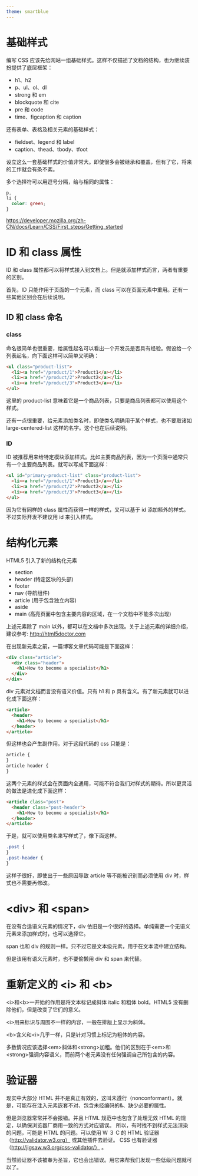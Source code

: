 ```yaml
---
theme: smartblue
---
```


# 基础样式

编写 CSS 应该先给网站一组基础样式。这样不仅描述了文档的结构，也为继续装扮提供了底层框架：

- h1、h2
- p、ul、ol、dl
- strong 和 em
- blockquote 和 cite
- pre 和 code
- time、figcaption 和 caption

还有表单、表格及相关元素的基础样式：

- fieldset、legend 和 label
- caption、thead、tbody、tfoot

设立这么一套基础样式的价值非常大。即使很多会被继承和覆盖，但有了它，将来的工作就会有条不紊。

多个选择符可以用逗号分隔，给与相同的属性：

```css
p,
li {
  color: green;
}
```

https://developer.mozilla.org/zh-CN/docs/Learn/CSS/First_steps/Getting_started

# ID 和 class 属性

ID 和 class 属性都可以将样式接入到文档上。但是就添加样式而言，两者有重要的区别。

首先，ID 只能作用于页面的一个元素，而 class 可以在页面元素中重用。还有一些其他区别会在后续说明。

## ID 和 class 命名

### class

命名很简单也很重要，给属性起名可以看出一个开发员是否具有经验。假设给一个列表起名，向下面这样可以简单又明确：

```html
<ul class="product-list">
  <li><a href="/product/1">Product1</a></li>
  <li><a href="/product/2">Product2</a></li>
  <li><a href="/product/3">Product3</a></li>
</ul>
```

这里的 product-list 意味着它是一个商品列表，只要是商品列表都可以使用这个样式。

还有一点很重要，给元素添加类名时，即使类名明确用于某个样式，也不要取诸如 large-centered-list 这样的名字。这个也在后续说明。

### ID

ID 被推荐用来给特定模块添加样式。比如主要商品列表，因为一个页面中通常只有一个主要商品列表。就可以写成下面这样：

```html
<ul id="primary-product-list" class="product-list">
  <li><a href="/product/1">Product1</a></li>
  <li><a href="/product/2">Product2</a></li>
  <li><a href="/product/3">Product3</a></li>
</ul>
```

因为它有同样的 class 属性而获得一样的样式，又可以基于 id 添加额外的样式。不过实际开发不建议用 id 来引入样式。

# 结构化元素

HTML5 引入了新的结构化元素

- section
- header (特定区块的头部)
- footer
- nav (导航组件)
- article (用于包含独立内容)
- aside
- main (高亮页面中包含主要内容的区域，在一个文档中不能多次出现)

上述元素除了 main 以外，都可以在文档中多次出现。关于上述元素的详细介绍，建议参考:
http://html5doctor.com

在出现新元素之前，一篇博客文章代码可能是下面这样：

```html
<div class="article">
  <div class="header">
    <h1>How to become a specialist</h1>
  </div>
</div>
```

div 元素对文档而言没有语义价值。只有 h1 和 p 具有含义。有了新元素就可以进化成下面这样：

```html
<article>
  <header>
    <h1>How to become a specialist</h1>
  </header>
</article>
```

但这样也会产生副作用。对于这段代码的 css 只能是：

```css
article {
}
article header {
}
```

这两个元素的样式会在页面内全通用，可能不符合我们对样式的期待。所以更灵活的做法是进化成下面这样：

```html
<article class="post">
  <header class="post-header">
    <h1>How to become a specialist</h1>
  </header>
</article>
```

于是，就可以使用类名来写样式了，像下面这样。

```css
.post {
}
.post-header {
}
```

这样子很好，即使出于一些原因导致 article 等不能被识别而必须使用 div 时，样式也不需要再修改。

# \<div> 和 \<span>

在没有合适语义元素的情况下，div 依旧是一个很好的选择。单纯需要一个无语义元素来添加样式时，也可以选择它。

span 也和 div 的规则一样。只不过它是文本级元素，用于在文本流中建立结构。

但是该用有语义元素时，也不要偷懒用 div 和 span 来代替。

# 重新定义的 \<i> 和 \<b>

\<i>和\<b>一开始的作用是将文本标记成斜体 italic 和粗体 bold。HTML5 没有删除他们，但是改变了它们的意义。

\<i>用来标识与周围不一样的内容，一般在排版上显示为斜体。

\<b>含义和\<i>几乎一样，只是针对习惯上标记为粗体的内容。

多数情况应该选择\<em>斜体和\<strong>加粗。他们的区别在于\<em>和\<strong>强调内容语义，而前两个老元素没有任何强调自己所包含的内容。

# 验证器

现实中大部分 HTML 并不是真正有效的，这叫未遵行（nonconformant）。就是，可能存在注入元素嵌套不对、包含未经编码的&、缺少必要的属性。

但是浏览器常常并不会报错。并且 HTML 规范中也包含了处理无效 HTML 的规定，以确保浏览器厂商用一致的方式对应错误。
所以，有时找不到样式无法渲染的问题，可能是 HTML 的问题。可以使用 W ３ C 的 HTML 验证器（http://validator.w3.org）
或其他插件去验证。
CSS 也有验证器（http://jigsaw.w3.org/css-validator/）
。

当然验证器不该被奉为圣旨，它也会出错误。用它来帮我们发现一些低级问题就可以了。
